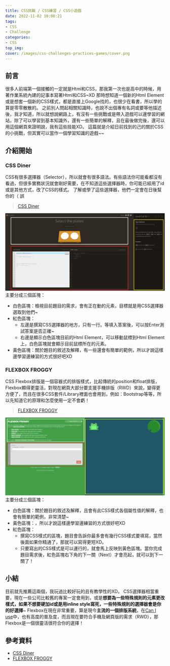 ```yaml
---
title: CSS挑戰 / CSS練習 / CSS小遊戲
date: 2022-11-02 10:08:21
tags:
- CSS
- Challenge
categories:
- CSS
top_img: 
cover: /images/css-challenges-practices-games/cover.png
---
```


## 前言
很多人前端第一個接觸的一定就是Html和CSS，那我第一次也是高中的時候，用著作業系統內建的記事本寫著Html和CSS~XD
那時想知道一個新的Html Element或是想套一個新的CSS樣式，都是直接上Google找的，也很少在看書，所以學的算是零零散散的。
之前別人問起相關知識時，也說不出個專有名詞或要等他描述後，我才知道，所以就想說網路上，有沒有一些挑戰或是帶入遊戲可以邊學習的網站，除了可以學習到基本知識外，還有一些簡單的解釋，且在最後做完後，還可以用這個網頁來證明說，我有這些技能XD。
這篇就是介紹日前找到的己的關於CSS的小挑戰，但其實可以當作一個學習知識的遊戲~~

## 介紹開始

### CSS Diner
CSS有很多選擇器（Selector），所以就會有很多語法。有些語法你可能看都沒有看過，但很多實務狀況就會剛好需要，在不知道這些選擇器時，你可能已經用了id或是其他方式，改了CSS的樣式。
了解或學了這些選擇器，他們一定會在日後幫你的（ 誤
> [CSS Diner](https://flukeout.github.io/)

![](/images/css-challenges-practices-games/post_content_img_1.png)
主要分成三個區塊：
- 白色區塊：檢視目前題目的需求，會有正在動的元素，目標就是用CSS選擇器選取到他們~
- 紅色區塊：
  - 左邊是撰寫CSS選擇器的地方，只有一行。等填入答案後，可以按Enter測試答案是否正確~
  - 右邊是顯示白色區塊目前的Html Element，可以移動鼠標到Html Element上，白色區塊就會顯示目前鼠標所在的元素。
- 黃色區塊：關於題目的敘述及解釋，有一些還會有簡單的範例，所以才說這樣邊學習邊練習的方式很好吧XD

### FLEXBOX FROGGY
CSS Flexbox排版是一個容器式的排版樣式，比起傳統的position和float排版，Flexbox顯得更靈活，對現在網頁大部分要支援手機排版（RWD）來說，變得更方便了，而且在很多CSS套件/Library裡面也會用到，例如：Bootstrap等等，所以先知道它的原理和怎麼使用一定不會虧！
> [FLEXBOX FROGGY](https://flexboxfroggy.com/)

![](/images/css-challenges-practices-games/post_content_img_2.png)
主要分成三個區塊：
- 白色區塊：關於題目的敘述及解釋，且會有此CSS樣式各個屬性值的解釋，也會有簡單的範例，非常清楚~
- 黃色區塊：，所以才說這樣邊學習邊練習的方式很好吧XD
- 紅色區塊：
  - 撰寫CSS樣式的區塊，題目會告訴你最多會有幾行CSS樣式要填寫，當然後面如果你精通了，那就可以寫得更短XD。
  - 只要寫出的CSS樣式是可以運行的，就會馬上反映到黃色區塊。當你完成題目需求後，紅色區塊右下角的下一關（Next）才會亮起，就可以到下一關了！

## 小結
目前就先推薦這兩個，我玩過比較好玩的且有教學性的XD。
CSS選擇器相當重要，現在一些公司比較舊的專案一定會用到，或是**想要為一些特殊規則的元素更改樣式，如果不想要硬加id或是用inline style寫死，一些特殊規則的選擇器會是你的好選擇**~
Flexbox在現在非常重要，算是現今**主流的一個排版系統**，在[Can I use](https://caniuse.com/flexbox)中，也有高度的普及度，而且現在要符合手機及網頁版的需求（RWD），那Flexbox是一個很靈活很符合你的選擇！

## 參考資料
- [CSS Diner](https://flukeout.github.io/)
- [FLEXBOX FROGGY](https://flexboxfroggy.com/)